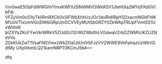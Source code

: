 Vm0weE5GbFdWWGhVYmxKWFlUSlNWMVl3WkRSV1JteHlXa2M1VjFKdGVIbFdi
VFZyVm0xS1IyTkliRmRXCk0xSlFWbXhhUzJOc1duRldiRlpYQ2xacmNGbFhW
M1JoVTIxUmVGcElWbGRpUm5CVVEyMUtSbGRZY0ZkWApTRUpFVmtSS1UxWXhW
blZXYkZKcFYwVktWRkV5ZUdGU1ZrWlZWbXhLVGdwaVZrbDZWMVJKZUZNeVVs
ZGkKUkZwT1VsaFNSVmxzWkZOa1JtUnlVbFJzVVZWWE9VeFphazUzWkVGdlMy
UXpVbmtLQ21kamNRPT0KCmJ5bA==

dfq